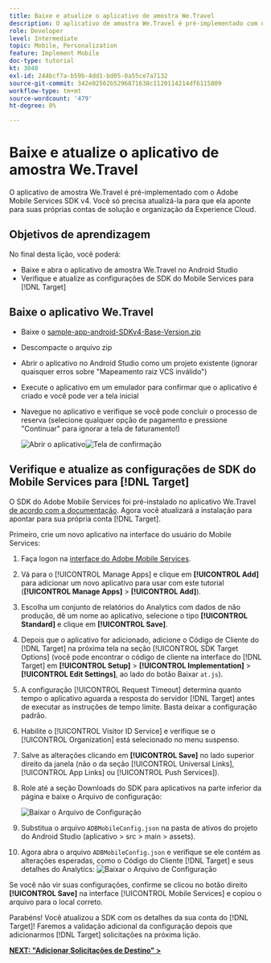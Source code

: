 ```yaml
---
title: Baixe e atualize o aplicativo de amostra We.Travel
description: O aplicativo de amostra We.Travel é pré-implementado com o Adobe Mobile Services SDK v4. Você só precisa atualizá-la para que ela aponte para suas próprias contas de solução e organização da Experience Cloud.
role: Developer
level: Intermediate
topic: Mobile, Personalization
feature: Implement Mobile
doc-type: tutorial
kt: 3040
exl-id: 244bcf7a-b59b-4dd1-bd05-0a55ce7a7132
source-git-commit: 342e02562b5296871638c1120114214df6115809
workflow-type: tm+mt
source-wordcount: '479'
ht-degree: 0%

---
```


# Baixe e atualize o aplicativo de amostra We.Travel

O aplicativo de amostra We.Travel é pré-implementado com o Adobe Mobile Services SDK v4. Você só precisa atualizá-la para que ela aponte para suas próprias contas de solução e organização da Experience Cloud.

## Objetivos de aprendizagem

No final desta lição, você poderá:

* Baixe e abra o aplicativo de amostra We.Travel no Android Studio
* Verifique e atualize as configurações de SDK do Mobile Services para [!DNL Target]

## Baixe o aplicativo We.Travel

* Baixe o [sample-app-android-SDKv4-Base-Version.zip](assets/sample-app-android-SDKv4-Base-Version.zip)
* Descompacte o arquivo zip
* Abrir o aplicativo no Android Studio como um projeto existente (ignorar quaisquer erros sobre &quot;Mapeamento raiz VCS inválido&quot;)
* Execute o aplicativo em um emulador para confirmar que o aplicativo é criado e você pode ver a tela inicial
* Navegue no aplicativo e verifique se você pode concluir o processo de reserva (selecione qualquer opção de pagamento e pressione &quot;Continuar&quot; para ignorar a tela de faturamento!)

  ![Abrir o aplicativo](assets/wetravel_homeScreen.png)![Tela de confirmação](assets/wetravel_confirmationScreen.png)

## Verifique e atualize as configurações de SDK do Mobile Services para [!DNL Target]

O SDK do Adobe Mobile Services foi pré-instalado no aplicativo We.Travel [de acordo com a documentação](https://experienceleague.adobe.com/docs/mobile-services/android/getting-started-android/requirements.html?lang=pt-BR). Agora você atualizará a instalação para apontar para sua própria conta [!DNL Target].

Primeiro, crie um novo aplicativo na interface do usuário do Mobile Services:

1. Faça logon na [interface do Adobe Mobile Services](https://mobilemarketing.adobe.com/).
1. Vá para o [!UICONTROL Manage Apps] e clique em **[!UICONTROL Add]** para adicionar um novo aplicativo para usar com este tutorial (**[!UICONTROL Manage Apps]** > **[!UICONTROL Add]**).
1. Escolha um conjunto de relatórios do Analytics com dados de não produção, dê um nome ao aplicativo, selecione o tipo **[!UICONTROL Standard]** e clique em **[!UICONTROL Save]**.
1. Depois que o aplicativo for adicionado, adicione o Código de Cliente do [!DNL Target] na próxima tela na seção [!UICONTROL SDK Target Options] (você pode encontrar o código de cliente na interface do [!DNL Target] em **[!UICONTROL Setup]** > **[!UICONTROL Implementation]** > **[!UICONTROL Edit Settings]**, ao lado do botão Baixar `at.js`).
1. A configuração [!UICONTROL Request Timeout] determina quanto tempo o aplicativo aguarda a resposta do servidor [!DNL Target] antes de executar as instruções de tempo limite. Basta deixar a configuração padrão.
1. Habilite o [!UICONTROL Visitor ID Service] e verifique se o [!UICONTROL Organization] está selecionado no menu suspenso.
1. Salve as alterações clicando em **[!UICONTROL Save]** no lado superior direito da janela (não o da seção [!UICONTROL Universal Links], [!UICONTROL App Links] ou [!UICONTROL Push Services]).
1. Role até a seção Downloads do SDK para aplicativos na parte inferior da página e baixe o Arquivo de configuração:

   ![Baixar o Arquivo de Configuração](assets/config_file.jpg)

1. Substitua o arquivo `ADBMobileConfig.json` na pasta de ativos do projeto do Android Studio (aplicativo > src > main > assets).

1. Agora abra o arquivo `ADBMobileConfig.json` e verifique se ele contém as alterações esperadas, como o Código do Cliente [!DNL Target] e seus detalhes do Analytics:
   ![Baixar o Arquivo de Configuração](assets/client_code.jpg)

Se você não vir suas configurações, confirme se clicou no botão direito **[!UICONTROL Save]** na interface [!UICONTROL Mobile Services] e copiou o arquivo para o local correto.

Parabéns! Você atualizou a SDK com os detalhes da sua conta do [!DNL Target]! Faremos a validação adicional da configuração depois que adicionarmos [!DNL Target] solicitações na próxima lição.

**[NEXT: &quot;Adicionar Solicitações de Destino&quot; >](add-requests.md)**
